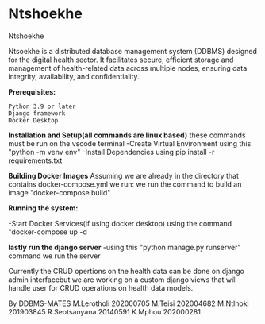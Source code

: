 # Ntshoekhe
Ntshoekhe

Ntsoekhe is a distributed database management system (DDBMS) designed for the digital health sector. It facilitates secure, efficient storage and management of health-related data across multiple nodes, ensuring data integrity, availability, and confidentiality.

**Prerequisites:**

    Python 3.9 or later
    Django framework
    Docker Desktop 
    
**Installation and Setup(all commands are linux based)**
      these commands must be run on the vscode terminal
-Create Virtual Environment using this "python -m venv env" 
-Install Dependencies using pip install -r requirements.txt

**Building Docker Images**
Assuming we are already in the directory that contains docker-compose.yml we run:
  we run the command to build an image "docker-compose build"

**Running the system:**

-Start Docker Services(if using docker desktop) using the command "docker-compose up -d


**lastly run the django server**
-using this "python manage.py runserver" command we run the server

Currently the CRUD opertions on the health data can be done on django admin interfacebut we are working on a custom django views that will handle user for CRUD operations on health data models. 


By DDBMS-MATES
M.Lerotholi 202000705
M.Teisi 202004682
M.Ntlhoki 201903845
R.Seotsanyana 20140591
K.Mphou 202000281








